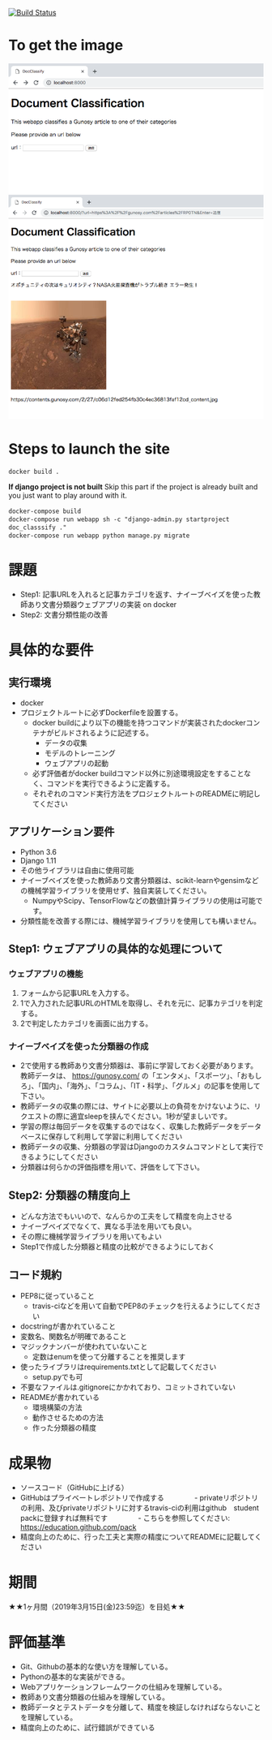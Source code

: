 [![Build Status](https://travis-ci.com/watakandhi/gunosy_coding_task.svg?token=UPeNZfpEiF2sCZduAo4d&branch=master)](https://travis-ci.com/watakandhi/gunosy_coding_task)

# To get the image
![home_view](images/home_view.png)
![transition_view](images/transition_view.png)

# Steps to launch the site
```
docker build .
```

**If django project is not built**
Skip this part if the project is already built and you just want to play around with it.
```
docker-compose build 
docker-compose run webapp sh -c "django-admin.py startproject doc_classsify ."
docker-compose run webapp python manage.py migrate
```




# 課題
- Step1: 記事URLを入れると記事カテゴリを返す、ナイーブベイズを使った教師あり文書分類器ウェブアプリの実装 on docker
- Step2: 文書分類性能の改善

# 具体的な要件
## 実行環境
- docker
- プロジェクトルートに必ずDockerfileを設置する。
    - docker buildにより以下の機能を持つコマンドが実装されたdockerコンテナがビルドされるように記述する。
        - データの収集
        - モデルのトレーニング
        - ウェブアプリの起動
    - 必ず評価者がdocker buildコマンド以外に別途環境設定をすることなく、コマンドを実行できるように定義する。
    - それぞれのコマンド実行方法をプロジェクトルートのREADMEに明記してください

## アプリケーション要件
- Python 3.6
- Django 1.11
- その他ライブラリは自由に使用可能
- ナイーブベイズを使った教師あり文書分類器は、scikit-learnやgensimなどの機械学習ライブラリを使用せず、独自実装してください。
    - NumpyやScipy、TensorFlowなどの数値計算ライブラリの使用は可能です。
- 分類性能を改善する際には、機械学習ライブラリを使用しても構いません。

## Step1: ウェブアプリの具体的な処理について
### ウェブアプリの機能

1. フォームから記事URLを入力する。
2. 1で入力された記事URLのHTMLを取得し、それを元に、記事カテゴリを判定する。
3. 2で判定したカテゴリを画面に出力する。

### ナイーブベイズを使った分類器の作成
- 2で使用する教師あり文書分類器は、事前に学習しておく必要があります。教師データは、 https://gunosy.com/ の「エンタメ」、「スポーツ」、「おもしろ」、「国内」、「海外」、「コラム」、「IT・科学」、「グルメ」の記事を使用して下さい。
- 教師データの収集の際には、サイトに必要以上の負荷をかけないように、リクエストの際に適宜sleepを挟んでください。1秒が望ましいです。
- 学習の際は毎回データを収集するのではなく、収集した教師データをデータベースに保存して利用して学習に利用してください
- 教師データの収集、分類器の学習はDjangoのカスタムコマンドとして実行できるようにしてください
- 分類器は何らかの評価指標を用いて、評価をして下さい。

## Step2: 分類器の精度向上
- どんな方法でもいいので、なんらかの工夫をして精度を向上させる
- ナイーブベイズでなくて、異なる手法を用いても良い。
- その際に機械学習ライブラリを用いてもよい
- Step1で作成した分類器と精度の比較ができるようにしておく

## コード規約
- PEP8に従っていること
    - travis-ciなどを用いて自動でPEP8のチェックを行えるようにしてください
- docstringが書かれていること
- 変数名、関数名が明確であること
- マジックナンバーが使われていないこと
    - 定数はenumを使って分離することを推奨します
- 使ったライブラリはrequirements.txtとして記載してください
    - setup.pyでも可
- 不要なファイルは.gitignoreにかかれており、コミットされていない
- READMEが書かれている
    - 環境構築の方法
    - 動作させるための方法
    - 作った分類器の精度

# 成果物
- ソースコード（GitHubに上げる）
- GitHubはプライベートレポジトリで作成する
　　　　- privateリポジトリの利用、及びprivateリポジトリに対するtravis-ciの利用はgithub　student packに登録すれば無料です
　　　　- こちらを参照してください: https://education.github.com/pack
- 精度向上のために、行った工夫と実際の精度についてREADMEに記載してください

# 期間
★★1ヶ月間（2019年3月15日(金)23:59迄）を目処★★ 

# 評価基準
- Git、Githubの基本的な使い方を理解している。
- Pythonの基本的な実装ができる。
- Webアプリケーションフレームワークの仕組みを理解している。
- 教師あり文書分類器の仕組みを理解している。
- 教師データとテストデータを分離して、精度を検証しなければならないことを理解している。
- 精度向上のために、試行錯誤ができている

